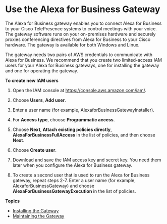 # Use the Alexa for Business Gateway<a name="a4b-gateway"></a>

The Alexa for Business gateway enables you to connect Alexa for Business to your Cisco TelePresence systems to control meetings with your voice\. The gateway software runs on your on\-premises hardware and securely proxies conferencing directives from Alexa for Business to your Cisco hardware\. The gateway is available for both Windows and Linux\.

The gateway needs two pairs of AWS credentials to communicate with Alexa for Business\. We recommend that you create two limited\-access IAM users for your Alexa for Business gateways, one for installing the gateway and one for operating the gateway\.

**To create new IAM users**

1. Open the IAM console at [https://console\.aws\.amazon\.com/iam/](https://console.aws.amazon.com/iam/)\.

1. Choose **Users**, **Add user**\.

1. Enter a user name \(for example, AlexaforBusinessGatewayInstaller\)\.

1. For **Access type**, choose **Programmatic access**\.

1. Choose **Next**, **Attach existing policies directly**, **AlexaForBusinessFullAccess** in the list of policies, and then choose **Next**\.

1. Choose **Create user**\.

1. Download and save the IAM access key and secret key\. You need them later when you configure the Alexa for Business gateway\.

1. To create a second user that is used to run the Alexa for Business gateway, repeat steps 2\-7\. Enter a user name \(for example, AlexaforBusinessGateway\) and choose **AlexaForBusinessGatewayExecution** in the list of policies\.

**Topics**
+ [Installing the Gateway](install-gateway.md)
+ [Maintaining the Gateway](maintain-gateway.md)